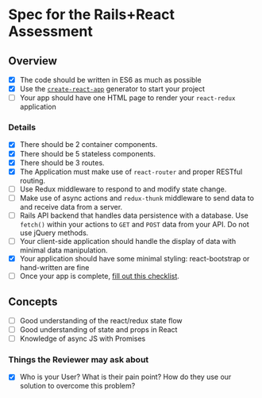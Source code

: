 # Spec for the Rails+React Assessment

## Overview

- [x] The code should be written in ES6 as much as possible
- [x] Use the [`create-react-app`](https://github.com/facebook/create-react-app) generator to start your project
- [ ] Your app should have one HTML page to render your `react-redux` application

### Details

- [x] There should be 2 container components.
- [x] There should be 5 stateless components.
- [x] There should be 3 routes.
- [x] The Application must make use of `react-router` and proper RESTful routing.
- [ ] Use Redux middleware to respond to and modify state change.
- [ ] Make use of async actions and `redux-thunk` middleware to send data to and receive data from a server.
- [ ] Rails API backend that handles data persistence with a database. Use `fetch()` within your actions to `GET` and `POST` data from your API. Do not use jQuery methods.
- [ ] Your client-side application should handle the display of data with minimal data manipulation.
- [x] Your application should have some minimal styling: react-bootstrap or hand-written are fine
- [ ] Once your app is complete, [fill out this checklist](https://docs.google.com/forms/d/e/1FAIpQLSfX7qH_FqFqJ9vMMhtlHSYxhhafKJm8fe01IvsFNFitFC2nOA/viewform).

## Concepts

- [ ] Good understanding of the react/redux state flow
- [ ] Good understanding of state and props in React
- [ ] Knowledge of async JS with Promises

### Things the Reviewer may ask about

- [x] Who is your User? What is their pain point? How do they use our solution to overcome this problem?
